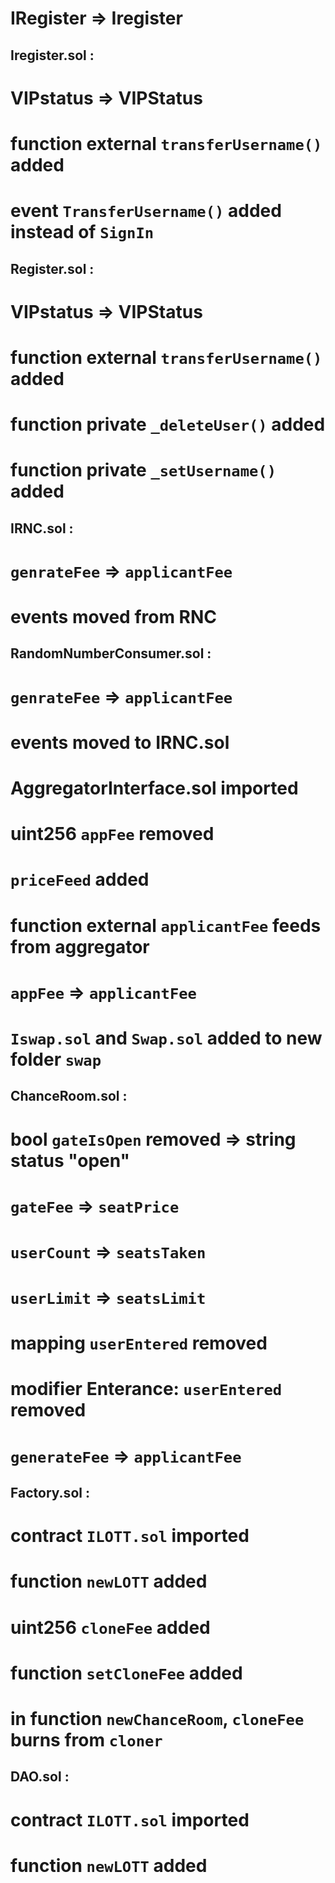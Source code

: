 # IRegister => Iregister

## Iregister.sol :
# VIPstatus => VIPStatus
# function external `transferUsername()` added
# event `TransferUsername()` added instead of `SignIn`

## Register.sol :
# VIPstatus => VIPStatus
# function external `transferUsername()` added
# function private `_deleteUser()` added
# function private `_setUsername()` added

## IRNC.sol :
# `genrateFee` => `applicantFee`
# events moved from RNC


## RandomNumberConsumer.sol :
# `genrateFee` => `applicantFee`
# events moved to IRNC.sol
# AggregatorInterface.sol imported
# uint256 `appFee` removed
# `priceFeed` added
# function external `applicantFee` feeds from aggregator
# `appFee` => `applicantFee`


# `Iswap.sol` and `Swap.sol` added to new folder `swap`

## ChanceRoom.sol :
# bool `gateIsOpen` removed => string status "open"
# `gateFee` => `seatPrice`
# `userCount` => `seatsTaken`
# `userLimit` => `seatsLimit`
# mapping `userEntered` removed
# modifier Enterance: `userEntered` removed
# `generateFee` => `applicantFee`

## Factory.sol :
# contract `ILOTT.sol` imported
# function `newLOTT` added
# uint256 `cloneFee` added
# function `setCloneFee` added
# in function `newChanceRoom`, `cloneFee` burns from `cloner`

## DAO.sol :
# contract `ILOTT.sol` imported
# function `newLOTT` added
